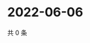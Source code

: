 # 2022-06-06

共 0 条

<!-- BEGIN WEIBO -->
<!-- 最后更新时间 Mon Jun 06 2022 13:14:31 GMT+0800 (China Standard Time) -->

<!-- END WEIBO -->
